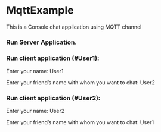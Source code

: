 # MqttExample
This is a Console chat application using MQTT channel

### Run Server Application.

### Run client application (#User1):
Enter your name: User1

Enter your friend’s name with whom you want to chat: User2


### Run client application (#User2): 
Enter your name: User2

Enter your friend’s name with whom you want to chat: User1
